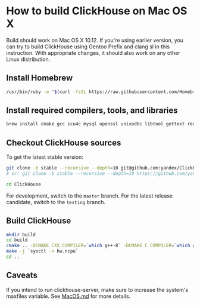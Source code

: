 # How to build ClickHouse on Mac OS X

Build should work on Mac OS X 10.12. If you're using earlier version, you can try to build ClickHouse using Gentoo Prefix and clang sl in this instruction.
With appropriate changes, it should also work on any other Linux distribution.

## Install Homebrew

```bash
/usr/bin/ruby -e "$(curl -fsSL https://raw.githubusercontent.com/Homebrew/install/master/install)"
```

## Install required compilers, tools, and libraries

```bash
brew install cmake gcc icu4c mysql openssl unixodbc libtool gettext readline
```

## Checkout ClickHouse sources

To get the latest stable version:

```bash
git clone -b stable --recursive --depth=10 git@github.com:yandex/ClickHouse.git
# or: git clone -b stable --recursive --depth=10 https://github.com/yandex/ClickHouse.git

cd ClickHouse
```

For development, switch to the `master` branch.
For the latest release candidate, switch to the `testing` branch.

## Build ClickHouse

```bash
mkdir build
cd build
cmake .. -DCMAKE_CXX_COMPILER=`which g++-8` -DCMAKE_C_COMPILER=`which gcc-8`
make -j `sysctl -n hw.ncpu`
cd ..
```

## Caveats

If you intend to run clickhouse-server, make sure to increase the system's maxfiles variable. See [MacOS.md](https://github.com/yandex/ClickHouse/blob/master/MacOS.md) for more details.

